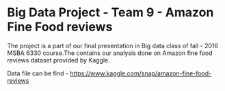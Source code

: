 # Big Data Project - Team 9 - Amazon Fine Food reviews

The project is a part of our final presentation in Big data class of fall - 2016 MSBA 6330 course.The contains our analysis done on Amazon fine food reviews dataset provided by Kaggle. 

Data file can be find - https://www.kaggle.com/snap/amazon-fine-food-reviews
